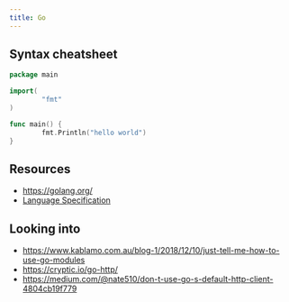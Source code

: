 ```yaml
---
title: Go
---
```


## Syntax cheatsheet

```go
package main

import(
        "fmt"
)

func main() {
        fmt.Println("hello world")
}
```

## Resources

* <https://golang.org/>
* [Language Specification](https://golang.org/ref/spec)

## Looking into

* https://www.kablamo.com.au/blog-1/2018/12/10/just-tell-me-how-to-use-go-modules
* https://cryptic.io/go-http/
* https://medium.com/@nate510/don-t-use-go-s-default-http-client-4804cb19f779
